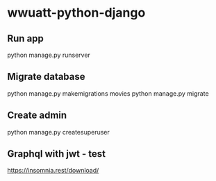 # wwuatt-python-django

## Run app
python manage.py runserver

## Migrate database
python manage.py makemigrations movies
python manage.py migrate 

## Create admin
python manage.py createsuperuser

## Graphql with jwt - test
https://insomnia.rest/download/
